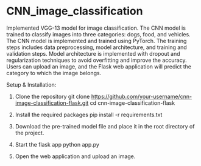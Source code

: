 # CNN_image_classification

Implemented VGG-13 model for image classification. The CNN model is trained to classify images into three categories: dogs, food, and vehicles. The CNN model is implemented and trained using PyTorch. The training steps includes data preprocessing, model architecture, and training and validation steps. Model architecture is implemented with dropout and regularization techniques to avoid overfitting and improve the accuracy. Users can upload an image, and the Flask web application will predict the category to which the image belongs.

Setup & Installation:

1. Clone the repository
git clone https://github.com/your-username/cnn-image-classification-flask.git
cd cnn-image-classification-flask

2. Install the required packages
pip install -r requirements.txt

3. Download the pre-trained model file and place it in the root directory of the project.

4. Start the flask app
python app.py

5. Open the web application and upload an image.



